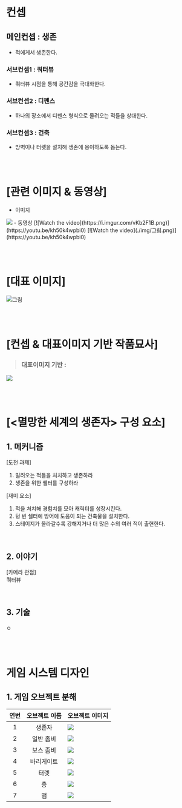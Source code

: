 # 컨셉
## 메인컨셉 : 생존
- 적에게서 생존한다.
### 서브컨셉1 : 쿼터뷰
- 쿼터뷰 시점을 통해 공간감을 극대화한다.
### 서브컨셉2 : 디펜스
- 하나의 장소에서 디펜스 형식으로 몰려오는 적들을 상대한다.
### 서브컨셉3 : 건축
- 방벽이나 터렛을 설치해 생존에 용이하도록 돕는다.

<br><br>
# [관련 이미지 & 동영상]
- 이미지  
<img src="./img/관련이미지.jpg">
- 동영상
[![Watch the video](https://i.imgur.com/vKb2F1B.png)](https://youtu.be/kh50k4wpbi0)
[![Watch the video](./img/그림.png)](https://youtu.be/kh50k4wpbi0)

<br><br>
# [대표 이미지]
![그림](./img/대표이미지.png)

<br><br>
# [컨셉 & 대표이미지 기반 작품묘사]
> ### 대표이미지 기반 :
<img src="./img/작품묘사.png">

<br><br>

# [<멸망한 세계의 생존자> 구성 요소]
## 1. 메커니즘
[도전 과제]
1) 밀려오는 적들을 처치하고 생존하라
2) 생존을 위한 쉘터를 구성하라

[재미 요소]
1) 적을 처치해 경험치를 모아 캐릭터를 성장시킨다.
2) 텅 빈 쉘터에 방어에 도움이 되는 건축물을 설치한다.
3) 스테이지가 올라갈수록 강해지거나 더 많은 수의 여러 적이 출현한다.

<br>

## 2. 이야기
[카메라 관점]  
쿼터뷰
	
<br>

## 3. 기술  
ㅇ

<br><br>

# 게임 시스템 디자인
## 1. 게임 오브젝트 분해
|**연번**|**오브젝트 이름**|**오브젝트 이미지**|  
|:---:|:---:|:---|  
|1|생존자|<img src="./img/생존자.jpg">|  
|2|일반 좀비|<img src="./img/일반_좀비.png">|  
|3|보스 좀비|<img src="./img/보스_좀비.jpg">|  
|4|바리게이트|<img src="./img/바리게이트.jpg">|  
|5|터렛|<img src="./img/터렛.jpg">|  
|6|총|<img src="./img/총.jpg">|  
|7|맵|<img src="./img/맵.jpg">|  
